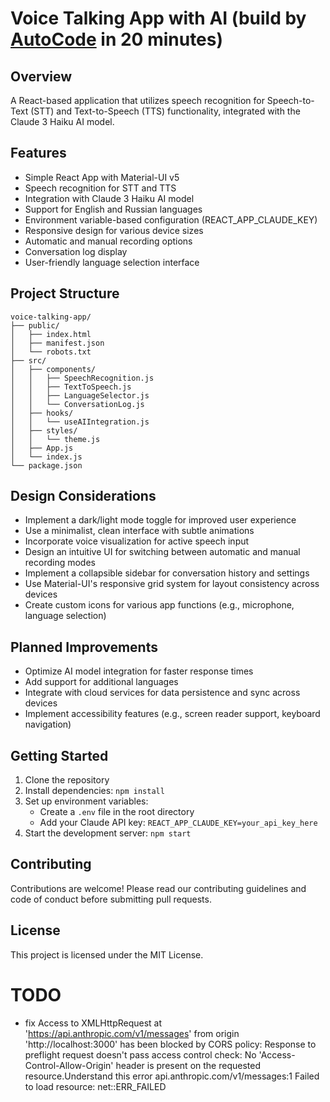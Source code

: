 # Voice Talking App with AI (build by [AutoCode](https://autocode.work) in 20 minutes)

## Overview

A React-based application that utilizes speech recognition for Speech-to-Text (STT) and Text-to-Speech (TTS) functionality, integrated with the Claude 3 Haiku AI model.

## Features

-   Simple React App with Material-UI v5
-   Speech recognition for STT and TTS
-   Integration with Claude 3 Haiku AI model
-   Support for English and Russian languages
-   Environment variable-based configuration (REACT_APP_CLAUDE_KEY)
-   Responsive design for various device sizes
-   Automatic and manual recording options
-   Conversation log display
-   User-friendly language selection interface

## Project Structure

```
voice-talking-app/
├── public/
│   ├── index.html
│   ├── manifest.json
│   └── robots.txt
├── src/
│   ├── components/
│   │   ├── SpeechRecognition.js
│   │   ├── TextToSpeech.js
│   │   ├── LanguageSelector.js
│   │   └── ConversationLog.js
│   ├── hooks/
│   │   └── useAIIntegration.js
│   ├── styles/
│   │   └── theme.js
│   ├── App.js
│   └── index.js
└── package.json
```

## Design Considerations

-   Implement a dark/light mode toggle for improved user experience
-   Use a minimalist, clean interface with subtle animations
-   Incorporate voice visualization for active speech input
-   Design an intuitive UI for switching between automatic and manual recording modes
-   Implement a collapsible sidebar for conversation history and settings
-   Use Material-UI's responsive grid system for layout consistency across devices
-   Create custom icons for various app functions (e.g., microphone, language selection)

## Planned Improvements

-   Optimize AI model integration for faster response times
-   Add support for additional languages
-   Integrate with cloud services for data persistence and sync across devices
-   Implement accessibility features (e.g., screen reader support, keyboard navigation)

## Getting Started

1. Clone the repository
2. Install dependencies: `npm install`
3. Set up environment variables:
    - Create a `.env` file in the root directory
    - Add your Claude API key: `REACT_APP_CLAUDE_KEY=your_api_key_here`
4. Start the development server: `npm start`

## Contributing

Contributions are welcome! Please read our contributing guidelines and code of conduct before submitting pull requests.

## License

This project is licensed under the MIT License.

# TODO

-   fix Access to XMLHttpRequest at 'https://api.anthropic.com/v1/messages' from origin 'http://localhost:3000' has been blocked by CORS policy: Response to preflight request doesn't pass access control check: No 'Access-Control-Allow-Origin' header is present on the requested resource.Understand this error
api.anthropic.com/v1/messages:1    Failed to load resource: net::ERR_FAILED